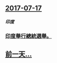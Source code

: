 ## [2017-07-17](/zh/news/2017/07/17/index.md)

##### 印度
### [印度舉行總統選舉。 ](/zh/news/2017/07/17/印度舉行總統選舉.md)
## [前一天...](/zh/news/2017/07/15/index.md)

